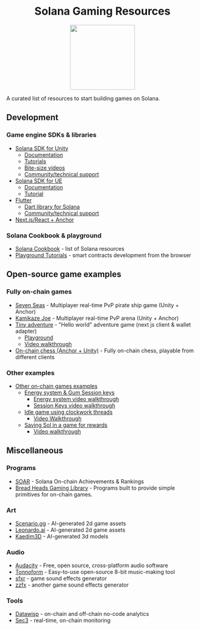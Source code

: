 <div align="center">
 <h1>Solana Gaming Resources</h1>

<a href="https://docs.magicblock.gg"><img height="170x" src="https://i.imgur.com/mYinlU7.png" /></a>
</div>
A curated list of resources to start building games on Solana. 

 <h2>Development</h2>
 <h3>Game engine SDKs & libraries</h3>

- [Solana SDK for Unity](https://github.com/magicblock-labs/Solana.Unity-SDK)
   - [Documentation](https://solana.unity-sdk.gg/)
   - [Tutorials](https://docs.magicblock.gg/SolanaUnitySDK/guides/mint-an-nft)
   - [Bite-size videos](https://www.youtube.com/@Magicblock-Labs)
   - [Community/technical support](https://discord.gg/34mAReH8gu)
- [Solana SDK for UE](https://github.com/staratlasmeta/FoundationKit)
  - [Documentation](https://github.com/staratlasmeta/FoundationKit/tree/main/Documentation)
  - [Tutorial](https://www.youtube.com/watch?v=S8fm8mFeUkk)
- [Flutter](https://github.com/espresso-cash/espresso-cash-public)
  - [Dart library for Solana](https://github.com/espresso-cash/espresso-cash-public/tree/master/packages/solana)
  - [Community/technical support](https://discord.com/invite/wK6WX7974J)
- [Next.js/React + Anchor](https://solanacookbook.com/gaming/game-sdks.html#next-js-react-anchor)

 <h3>Solana Cookbook & playground</h3>
 
- [Solana Cookbook](https://solanacookbook.com/gaming/intro.html) - list of Solana resources
- [Playground Tutorials](https://beta.solpg.io/tutorials/) - smart contracts development from the browser

 <h2>Open-source game examples</h2>
 <h3>Fully on-chain games</h3>
 
  - [Seven Seas](https://github.com/solana-developers/solana-game-starter-kits/tree/main/seven-seas)  - Multiplayer real-time PvP pirate ship game (Unity + Anchor)
  - [Kamikaze Joe](https://github.com/GabrielePicco/Chainstrike) - Multiplayer real-time PvP arena (Unity + Anchor)
  - [Tiny adventure](https://github.com/solana-developers/solana-game-starter-kits/tree/main/tiny-adventure) - "Hello world" adventure game (next js client & wallet adapter)
    - [Playground](https://beta.solpg.io/tutorials/tiny-adventure)
    - [Video walkthrough](https://www.youtube.com/watch?v=_vQ3bSs3svs&t=976s&ab_channel=SolPlay)
  - [On-chain chess (Anchor + Unity)](https://github.com/magicblock-labs/Solana-Unity-Chess) - Fully on-chain chess, playable from different clients
  
 <h3>Other examples</h3>

- [Other on-chain games examples](https://github.com/solana-developers/solana-game-starter-kits)
  - [Energy system & Gum Session keys](https://github.com/solana-developers/solana-game-starter-kits/tree/main/idle-game)
    - [Energy system video walkthrough](https://www.youtube.com/watch?v=YYQtRCXJBgs&t=3s&ab_channel=Solana)
    - [Session Keys video walkthrough](https://www.youtube.com/watch?v=oKvWZoybv7Y&ab_channel=Solana)
  - [Idle game using clockwork threads](https://github.com/solana-developers/solana-game-starter-kits/tree/main/idle-game)
    - [Video Walkthrough](https://www.youtube.com/watch?v=ax0Si3Vkvbo&t=252s&ab_channel=Solana)
  - [Saving Sol in a game for rewards](https://beta.solpg.io/tutorials/tiny-adventure-two)
    - [Video walkthrough](https://www.youtube.com/watch?v=gILXyWvXu7M&t=191s&ab_channel=SolPlay)

 <h2>Miscellaneous</h2>
 
<h3>Programs</h3>

- [SOAR](https://github.com/magicblock-labs/SOAR) - Solana On-chain Achievements & Rankings
- [Bread Heads Gaming Library](https://github.com/Bread-Heads-NFT/breadheads-gaming-library) - Programs built to provide simple primitives for on-chain games.

<h3>Art</h3>

- [Scenario.gg](https://www.scenario.com/) - AI-generated 2d game assets
- [Leonardo.ai](https://leonardo.ai/) - AI-generated 2d game assets
- [Kaedim3D](https://www.kaedim3d.com/) - AI-generated 3d models

<h3>Audio</h3>

 - [Audacity](https://www.audacityteam.org/) - Free, open source, cross-platform audio software
 - [Tonnoform](https://nikos1001.github.io/Tonnoform/) - Easy-to-use open-source 8-bit music-making tool
 - [sfxr](https://sfxr.me/) - game sound effects generator
 - [zzfx](https://killedbyapixel.github.io/ZzFX/) - another game sound effects generator

<h3>Tools</h3>

- [Datawisp](https://app.datawisp.io/magicblock) - on-chain and off-chain no-code analytics
- [Sec3](https://www.sec3.dev/#magicblock) - real-time, on-chain monitoring


